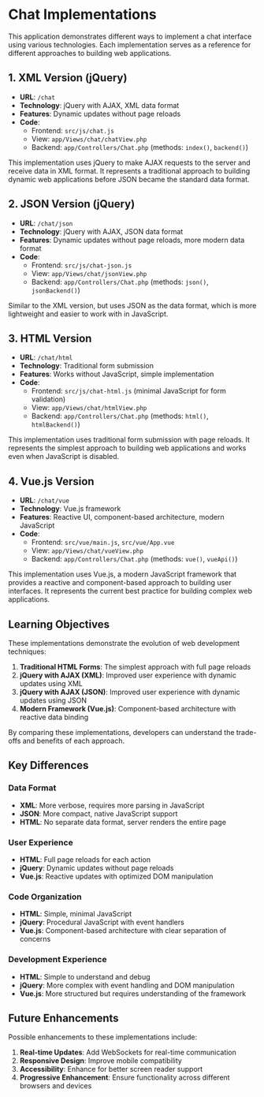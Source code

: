 # Chat Implementations

This application demonstrates different ways to implement a chat interface using various technologies. Each implementation serves as a reference for different approaches to building web applications.

## 1. XML Version (jQuery)
- **URL**: `/chat`
- **Technology**: jQuery with AJAX, XML data format
- **Features**: Dynamic updates without page reloads
- **Code**: 
  - Frontend: `src/js/chat.js`
  - View: `app/Views/chat/chatView.php`
  - Backend: `app/Controllers/Chat.php` (methods: `index()`, `backend()`)

This implementation uses jQuery to make AJAX requests to the server and receive data in XML format. It represents a traditional approach to building dynamic web applications before JSON became the standard data format.

## 2. JSON Version (jQuery)
- **URL**: `/chat/json`
- **Technology**: jQuery with AJAX, JSON data format
- **Features**: Dynamic updates without page reloads, more modern data format
- **Code**: 
  - Frontend: `src/js/chat-json.js`
  - View: `app/Views/chat/jsonView.php`
  - Backend: `app/Controllers/Chat.php` (methods: `json()`, `jsonBackend()`)

Similar to the XML version, but uses JSON as the data format, which is more lightweight and easier to work with in JavaScript.

## 3. HTML Version
- **URL**: `/chat/html`
- **Technology**: Traditional form submission
- **Features**: Works without JavaScript, simple implementation
- **Code**: 
  - Frontend: `src/js/chat-html.js` (minimal JavaScript for form validation)
  - View: `app/Views/chat/htmlView.php`
  - Backend: `app/Controllers/Chat.php` (methods: `html()`, `htmlBackend()`)

This implementation uses traditional form submission with page reloads. It represents the simplest approach to building web applications and works even when JavaScript is disabled.

## 4. Vue.js Version
- **URL**: `/chat/vue`
- **Technology**: Vue.js framework
- **Features**: Reactive UI, component-based architecture, modern JavaScript
- **Code**: 
  - Frontend: `src/vue/main.js`, `src/vue/App.vue`
  - View: `app/Views/chat/vueView.php`
  - Backend: `app/Controllers/Chat.php` (methods: `vue()`, `vueApi()`)

This implementation uses Vue.js, a modern JavaScript framework that provides a reactive and component-based approach to building user interfaces. It represents the current best practice for building complex web applications.

## Learning Objectives

These implementations demonstrate the evolution of web development techniques:

1. **Traditional HTML Forms**: The simplest approach with full page reloads
2. **jQuery with AJAX (XML)**: Improved user experience with dynamic updates using XML
3. **jQuery with AJAX (JSON)**: Improved user experience with dynamic updates using JSON
4. **Modern Framework (Vue.js)**: Component-based architecture with reactive data binding

By comparing these implementations, developers can understand the trade-offs and benefits of each approach.

## Key Differences

### Data Format
- **XML**: More verbose, requires more parsing in JavaScript
- **JSON**: More compact, native JavaScript support
- **HTML**: No separate data format, server renders the entire page

### User Experience
- **HTML**: Full page reloads for each action
- **jQuery**: Dynamic updates without page reloads
- **Vue.js**: Reactive updates with optimized DOM manipulation

### Code Organization
- **HTML**: Simple, minimal JavaScript
- **jQuery**: Procedural JavaScript with event handlers
- **Vue.js**: Component-based architecture with clear separation of concerns

### Development Experience
- **HTML**: Simple to understand and debug
- **jQuery**: More complex with event handling and DOM manipulation
- **Vue.js**: More structured but requires understanding of the framework

## Future Enhancements

Possible enhancements to these implementations include:

1. **Real-time Updates**: Add WebSockets for real-time communication
2. **Responsive Design**: Improve mobile compatibility
3. **Accessibility**: Enhance for better screen reader support
4. **Progressive Enhancement**: Ensure functionality across different browsers and devices
